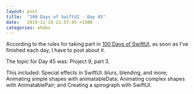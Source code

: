 ```yaml
---
layout: post
title:  "100 Days of SwiftUI - Day 45"
date:   2019-12-19 21:57:45 +1300
categories: ohdos
---
```

According to the rules for taking part in [100 Days of SwiftUI](https://www.hackingwithswift.com/100/swiftui), as soon as I've finished each day, I have to post about it.

The topic for Day 45 was: Project 9, part 3.

This included: Special effects in SwiftUI: blurs, blending, and more; Animating simple shapes with animatableData; Animating complex shapes with AnimatablePair; and Creating a spirograph with SwiftUI.
